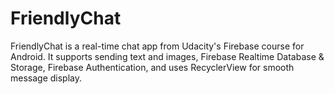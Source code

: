 # FriendlyChat
FriendlyChat is a real-time chat app from Udacity's Firebase course for Android. It supports sending text and images, Firebase Realtime Database &amp; Storage, Firebase Authentication, and uses RecyclerView for smooth message display.
